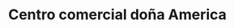 ---
title: "Centro comercial doña America"
url: /barcelona/centro-comercial-dona-america/
shop: centro comercial
---